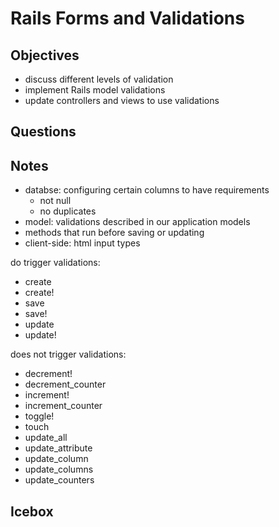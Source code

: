 # Rails Forms and Validations

## Objectives

- discuss different levels of validation
- implement Rails model validations
- update controllers and views to use validations

## Questions

## Notes

- databse: configuring certain columns to have requirements
  - not null
  - no duplicates
- model: validations described in our application models
 - methods that run before saving or updating
- client-side: html input types

do trigger validations:

- create
- create!
- save
- save!
- update
- update!

does not trigger validations:

- decrement!
- decrement_counter
- increment!
- increment_counter
- toggle!
- touch
- update_all
- update_attribute
- update_column
- update_columns
- update_counters

## Icebox